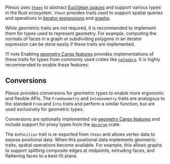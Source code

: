 Plexus uses [`theon`](https://crates.io/crates/theon) to abstract [Euclidean
spaces](https://en.wikipedia.org/wiki/euclidean_space) and support various types
in the Rust ecosystem. `theon` provides traits used to support spatial queries
and operations in [iterator expressions](../generators) and [graphs](../graphs).

While geometric traits are not required, it is recommended to implement them for
types used to represent geometry. For example, computing the normals of faces in
a graph or subdividing polygons in an iterator expression can be done easily if
these traits are implemented.

!!! note
    Enabling [geometry Cargo features](../getting-started/#cargo-features)
    provides implementations of these traits for types from commonly used crates
    like [`nalgebra`](https://crates.io/crates/nalgebra). It is highly
    recommended to enable these features.

## Conversions

Plexus provides conversions for geometric types to enable more ergonomic and
flexible APIs. The `FromGeometry` and `IntoGeometry` traits are analogous to the
standard `From` and `Into` traits and perform a similar function, but are used
exclusively for geometric types.

Conversions are optionally implemented via [geometry Cargo
features](../getting-started/#cargo-features) and include support for proxy
types from the [`decorum`](https://crates.io/crates/decorum) crate.

The `AsPosition` trait is re-exported from `theon` and allows vertex data to
expose positional data. When this positional data implements geometric traits,
spatial operations become available. For example, this allows graphs to support
splitting composite edges at midpoints, extruding faces, and flattening faces to
a best-fit plane.
